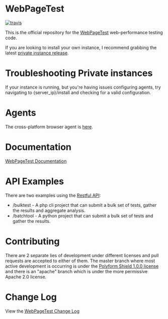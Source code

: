 # WebPageTest

[![travis](https://img.shields.io/travis/WPO-Foundation/webpagetest.svg?label=travis)](http://travis-ci.org/WPO-Foundation/webpagetest)

This is the official repository for the [WebPageTest](https://www.webpagetest.org/) web-performance testing code.

If you are looking to install your own instance, I recommend grabbing the latest [private instance release](https://docs.webpagetest.org/private-instances/).

# Troubleshooting Private instances
If your instance is running, but you're having issues configuring agents, try navigating to {server_ip}/install and checking for a valid configuration.

# Agents
The cross-platform browser agent is [here](https://github.com/WPO-Foundation/wptagent).


# Documentation

[WebPageTest Documentation](https://github.com/WPO-Foundation/webpagetest-docs)

# API Examples
There are two examples using the [Restful API](https://docs.webpagetest.org/dev/api/):

* /bulktest - A php cli project that can submit a bulk set of tests, gather the results and aggregate analysis.
* /batchtool - A python project that can submit a bulk set of tests and gather the results.

# Contributing
There are 2 separate lies of development under different licenses and pull requests are accepted to either of them.  The master branch where most active development is occurring is under the [Polyform Shield 1.0.0 license](LICENSE.md) and there is an "apache" branch which is under the more permissive Apache 2.0 license.

# Change Log
View the [WebPageTest Change Log](https://docs.webpagetest.org/change-log)
